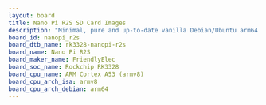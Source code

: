 ```yaml
---
layout: board
title: Nano Pi R2S SD Card Images
description: "Minimal, pure and up-to-date vanilla Debian/Ubuntu arm64 SD card images for Nano Pi R2S by FriendlyElec, SoC: Rockchip RK3328, CPU ISA: armv8"
board_id: nanopi_r2s
board_dtb_name: rk3328-nanopi-r2s
board_name: Nano Pi R2S
board_maker_name: FriendlyElec
board_soc_name: Rockchip RK3328
board_cpu_name: ARM Cortex A53 (armv8)
board_cpu_arch_isa: armv8
board_cpu_arch_debian: arm64
---
```

